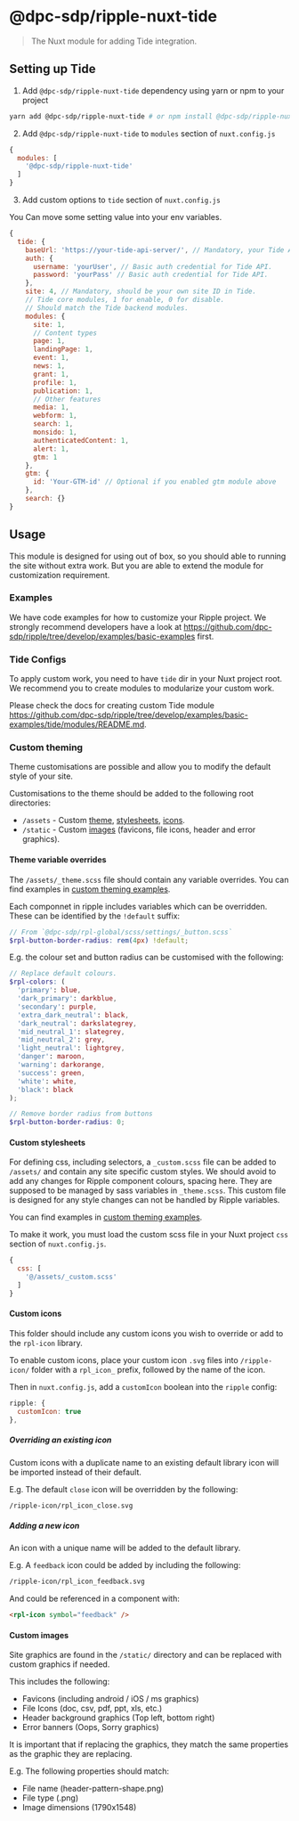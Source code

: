 # @dpc-sdp/ripple-nuxt-tide

> The Nuxt module for adding Tide integration.

## Setting up Tide

1. Add `@dpc-sdp/ripple-nuxt-tide` dependency using yarn or npm to your project

```bash
yarn add @dpc-sdp/ripple-nuxt-tide # or npm install @dpc-sdp/ripple-nuxt-tide
```

2. Add `@dpc-sdp/ripple-nuxt-tide` to `modules` section of `nuxt.config.js`

```js
{
  modules: [
    '@dpc-sdp/ripple-nuxt-tide'
  ]
}
```

3. Add custom options to `tide` section of `nuxt.config.js`

You Can move some setting value into your env variables.

```js
{
  tide: {
    baseUrl: 'https://your-tide-api-server/', // Mandatory, your Tide API base URL, with a slash in the end.
    auth: {
      username: 'yourUser', // Basic auth credential for Tide API.
      password: 'yourPass' // Basic auth credential for Tide API.
    },
    site: 4, // Mandatory, should be your own site ID in Tide.
    // Tide core modules, 1 for enable, 0 for disable.
    // Should match the Tide backend modules.
    modules: {
      site: 1,
      // Content types
      page: 1,
      landingPage: 1,
      event: 1,
      news: 1,
      grant: 1,
      profile: 1,
      publication: 1,
      // Other features
      media: 1,
      webform: 1,
      search: 1,
      monsido: 1,
      authenticatedContent: 1,
      alert: 1,
      gtm: 1
    },
    gtm: {
      id: 'Your-GTM-id' // Optional if you enabled gtm module above
    },
    search: {}
}
```

## Usage

This module is designed for using out of box, so you should able to running the
site without extra work. But you are able to extend the module for
customization requirement.

### Examples

We have code examples for how to customize your Ripple project. We strongly recommend developers have a look at https://github.com/dpc-sdp/ripple/tree/develop/examples/basic-examples first.

### Tide Configs

To apply custom work, you need to have `tide` dir in your Nuxt project root.
We recommend you to create modules to modularize your custom work.

Please check the docs for creating custom Tide module https://github.com/dpc-sdp/ripple/tree/develop/examples/basic-examples/tide/modules/README.md.

### Custom theming

Theme customisations are possible and allow you to modify the default style of
your site.

Customisations to the theme should be added to the following root directories:

- `/assets` - Custom [theme](#Theme-variable-overrides), [stylesheets](#Custom-stylesheets), [icons](#Custom-icons).
- `/static` - Custom [images](#Custom-images) (favicons, file icons, header and error graphics).

#### Theme variable overrides

The `/assets/_theme.scss` file should contain any variable overrides. You can find
examples in [custom theming examples](#Custom-theming-examples).

Each componnet in ripple includes variables which can be overridden.
These can be identified by the `!default` suffix:

```scss
// From `@dpc-sdp/rpl-global/scss/settings/_button.scss`
$rpl-button-border-radius: rem(4px) !default;
```

E.g. the colour set and button radius can be customised with the following:

```scss
// Replace default colours.
$rpl-colors: (
  'primary': blue,
  'dark_primary': darkblue,
  'secondary': purple,
  'extra_dark_neutral': black,
  'dark_neutral': darkslategrey,
  'mid_neutral_1': slategrey,
  'mid_neutral_2': grey,
  'light_neutral': lightgrey,
  'danger': maroon,
  'warning': darkorange,
  'success': green,
  'white': white,
  'black': black
);

// Remove border radius from buttons
$rpl-button-border-radius: 0;
```

#### Custom stylesheets

For defining css, including selectors, a `_custom.scss` file can be added to
`/assets/` and contain any site specific custom styles.
We should avoid to add any changes for Ripple component colours, spacing here.
They are supposed to be managed by sass variables in `_theme.scss`.
This custom file is designed for any style changes can not be handled by Ripple variables.

You can find examples in [custom theming examples](#Custom-theming-examples).

To make it work, you must load the custom scss file in your Nuxt project `css` section of `nuxt.config.js`.

```Javascript
{
  css: [
    '@/assets/_custom.scss'
  ]
}
```

#### Custom icons

This folder should include any custom icons you wish to override or add to the
`rpl-icon` library.

To enable custom icons, place your custom icon `.svg` files into `/ripple-icon/`
folder with a `rpl_icon_` prefix, followed by the name of the icon.

Then in `nuxt.config.js`, add a `customIcon` boolean into the `ripple` config:

```js
ripple: {
  customIcon: true
},
```

##### Overriding an existing icon

Custom icons with a duplicate name to an existing default library icon will be
imported instead of their default.

E.g. The default `close` icon will be overridden by the following:

```txt
/ripple-icon/rpl_icon_close.svg
```

##### Adding a new icon

An icon with a unique name will be added to the default library.

E.g. A `feedback` icon could be added by including the following:

```txt
/ripple-icon/rpl_icon_feedback.svg
```

And could be referenced in a component with:

```html
<rpl-icon symbol="feedback" />
```

#### Custom images

Site graphics are found in the `/static/` directory and can be replaced with
custom graphics if needed.

This includes the following:

- Favicons (including android / iOS / ms graphics)
- File Icons (doc, csv, pdf, ppt, xls, etc.)
- Header background graphics (Top left, bottom right)
- Error banners (Oops, Sorry graphics)

It is important that if replacing the graphics, they match the same properties
as the graphic they are replacing.

E.g. The following properties should match:

- File name (header-pattern-shape.png)
- File type (.png)
- Image dimensions (1790x1548)
